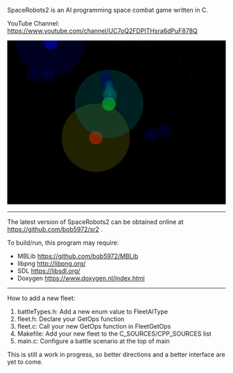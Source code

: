 SpaceRobots2 is an AI programming space combat game written in C.

YouTube Channel: https://www.youtube.com/channel/UC7oQ2FDPITHsra6dPuF878Q

![Screenshot](spaceRobots2.jpg)

----------------------------------------------------------------------

The latest version of SpaceRobots2 can be obtained online at
https://github.com/bob5972/sr2 .

To build/run, this program may require:
* MBLib <https://github.com/bob5972/MBLib>
* libpng <http://libpng.org/>
* SDL <https://libsdl.org/>
* Doxygen <https://www.doxygen.nl/index.html>
----------------------------------------------------------------------

How to add a new fleet:
<ol>
<li>battleTypes.h: Add a new enum value to FleetAIType</li>
<li>fleet.h: Declare your GetOps function</li>
<li>fleet.c: Call your new GetOps function in FleetGetOps</li>
<li>Makefile: Add your new fleet to the C_SOURCES/CPP_SOURCES list</li>
<li>main.c: Configure a battle scenario at the top of main</li>
</ol>

This is still a work in progress, so better directions and a better interface are yet to come.
